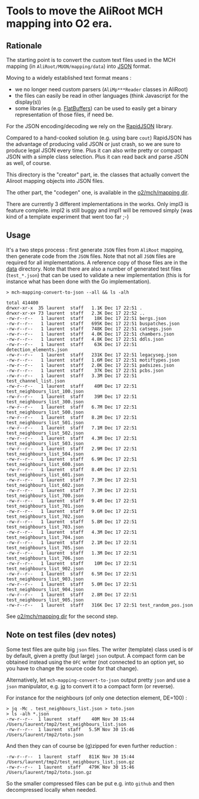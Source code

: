 # Tools to move the AliRoot MCH mapping into O2 era.

## Rationale

The starting point is to convert the custom text files used in the MCH mapping 
(in `AliRoot/MUON/mapping/data`) into [JSON](http://www.json.org) format.

Moving to a widely established text format means : 

- we no longer need custom parsers (`AliMp***Reader` classes in AliRoot)
- the files can easily be read in other languages (think Javascript for the display(s))
- some libraries (e.g. [FlatBuffers](https://google.github.io/flatbuffers/)) can be used to easily 
get a binary representation of those files, if need be.

For the JSON encoding/decoding we rely on the [RapidJSON](http://rapidjson.org) library. 

Compared to a hand-cooked solution (e.g. using bare `cout`)
RapidJSON has the advantage of producing valid JSON or just crash, 
 so we are sure to produce legal JSON every time. Plus it can also write pretty or compact JSON with a simple 
  class selection. Plus it can read back and parse JSON as well, of course.  

This directory is the "creator" part, ie. the classes that actually convert the Aliroot mapping objects into JSON files.

The other part, the "codegen" one, is available in the [o2/mch/mapping dir](../../o2/mch/mapping/codegen).

There are currently 3 different implementations in the works. Only impl3 is feature complete. impl2 
 is still buggy and impl1 will be removed simply (was kind of a template experiment that went too far ;-) 
 
## Usage 

It's a two steps process : first generate `JSON` files from `AliRoot` mapping, then
 generate code from the `JSON` files. Note that not all `JSON` files are required for all implementations.
 A reference copy of those files are in the [data](../../o2/mch/mapping/data) directory. Note that there are also a number of generated test files (`test_*.json`) that can be used to validate a  new implementation (this is for instance what has been done with the Go implementation).
  
```
> mch-mapping-convert-to-json --all && ls -alh

total 414400
drwxr-xr-x  35 laurent  staff   1.1K Dec 17 22:51 .
drwxr-xr-x+ 73 laurent  staff   2.3K Dec 17 22:52 ..
-rw-r--r--   1 laurent  staff    18K Dec 17 22:51 bergs.json
-rw-r--r--   1 laurent  staff   695K Dec 17 22:51 buspatches.json
-rw-r--r--   1 laurent  staff   748K Dec 17 22:51 catsegs.json
-rw-r--r--   1 laurent  staff   4.0K Dec 17 22:51 chambers.json
-rw-r--r--   1 laurent  staff   4.8K Dec 17 22:51 ddls.json
-rw-r--r--   1 laurent  staff    63K Dec 17 22:51 detection_elements.json
-rw-r--r--   1 laurent  staff   231K Dec 17 22:51 legacyseg.json
-rw-r--r--   1 laurent  staff   1.6M Dec 17 22:51 motiftypes.json
-rw-r--r--   1 laurent  staff   2.0K Dec 17 22:51 padsizes.json
-rw-r--r--   1 laurent  staff    37K Dec 17 22:51 pcbs.json
-rw-r--r--   1 laurent  staff   3.3M Dec 17 22:51 test_channel_list.json
-rw-r--r--   1 laurent  staff    40M Dec 17 22:51 test_neighbours_list_100.json
-rw-r--r--   1 laurent  staff    39M Dec 17 22:51 test_neighbours_list_300.json
-rw-r--r--   1 laurent  staff   6.7M Dec 17 22:51 test_neighbours_list_500.json
-rw-r--r--   1 laurent  staff   8.2M Dec 17 22:51 test_neighbours_list_501.json
-rw-r--r--   1 laurent  staff   7.1M Dec 17 22:51 test_neighbours_list_502.json
-rw-r--r--   1 laurent  staff   4.3M Dec 17 22:51 test_neighbours_list_503.json
-rw-r--r--   1 laurent  staff   2.9M Dec 17 22:51 test_neighbours_list_504.json
-rw-r--r--   1 laurent  staff   6.9M Dec 17 22:51 test_neighbours_list_600.json
-rw-r--r--   1 laurent  staff   8.4M Dec 17 22:51 test_neighbours_list_601.json
-rw-r--r--   1 laurent  staff   7.3M Dec 17 22:51 test_neighbours_list_602.json
-rw-r--r--   1 laurent  staff   7.3M Dec 17 22:51 test_neighbours_list_700.json
-rw-r--r--   1 laurent  staff   9.4M Dec 17 22:51 test_neighbours_list_701.json
-rw-r--r--   1 laurent  staff   9.6M Dec 17 22:51 test_neighbours_list_702.json
-rw-r--r--   1 laurent  staff   5.8M Dec 17 22:51 test_neighbours_list_703.json
-rw-r--r--   1 laurent  staff   4.3M Dec 17 22:51 test_neighbours_list_704.json
-rw-r--r--   1 laurent  staff   2.1M Dec 17 22:51 test_neighbours_list_705.json
-rw-r--r--   1 laurent  staff   1.3M Dec 17 22:51 test_neighbours_list_706.json
-rw-r--r--   1 laurent  staff    10M Dec 17 22:51 test_neighbours_list_902.json
-rw-r--r--   1 laurent  staff   6.5M Dec 17 22:51 test_neighbours_list_903.json
-rw-r--r--   1 laurent  staff   5.0M Dec 17 22:51 test_neighbours_list_904.json
-rw-r--r--   1 laurent  staff   2.8M Dec 17 22:51 test_neighbours_list_905.json
-rw-r--r--   1 laurent  staff   316K Dec 17 22:51 test_random_pos.json
```
See [o2/mch/mapping dir](../../o2/mch/mapping/codegen) for the second step.

## Note on test files (dev notes)

Some test files are quite big `json` files. The writer (template) class used is `OF` by default, given a pretty (but large) `json` output. A compact form can be obtained instead using the `OFC` writer (not connected to an option yet, so you have to change the source code for that change). 

Alternatively, let `mch-mapping-convert-to-json` output pretty `json` and use a `json` manipulator, e.g. [jq](https://stedolan.github.io/jq/) to convert it to a compact form (or reverse).

For instance for the neighbours (of only one detection element, DE=100) :

```
> jq -Mc . test_neighbours_list.json > toto.json
> ls -alh *.json
-rw-r--r--  1 laurent  staff    40M Nov 30 15:44 /Users/laurent/tmp2/test_neighbours_list.json
-rw-r--r--  1 laurent  staff   5.5M Nov 30 15:46 /Users/laurent/tmp2/toto.json
```

And then they can of course be (g)zipped for even further reduction : 

```
-rw-r--r--  1 laurent  staff   811K Nov 30 15:44 /Users/laurent/tmp2/test_neighbours_list.json.gz
-rw-r--r--  1 laurent  staff   479K Nov 30 15:46 /Users/laurent/tmp2/toto.json.gz
```

So the smaller compressed files can be put e.g. into `github` and then decompressed locally when needed.

